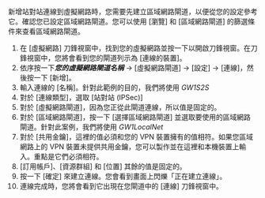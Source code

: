 新增站對站連線到虛擬網路時，您需要先建立區域網路閘道，以便從您的設定參考它。確認您已設定區域網路閘道。您可以使用 [瀏覽] 和 [區域網路閘道] 的篩選條件來查看區域網路閘道。

1. 在 [虛擬網路] 刀鋒視窗中，找到您的虛擬網路並按一下以開啟刀鋒視窗。在刀鋒視窗中，您將會看到您的閘道列示為 [連線的裝置]。
2. 依序按一下***您的虛擬網路閘道名稱*** -> [虛擬網路閘道] -> [設定] -> [連線]，然後按一下 [新增]。
3. 輸入連線的 [名稱]。針對此範例的目的，我們將使用 *GW1S2S*
4. 對於 [連線類型]，選取 [站對站 (IPSec)]
5. 對於 [虛擬網路閘道]，因為您正從此閘道連線，所以值是固定的。
6. 對於 [區域網路閘道]，按一下 [選擇區域網路閘道] 並選取要使用的區域網路閘道。針對此案例，我們將使用 *GW1LocalNet*
7. 對於 [共用金鑰]，這裡的值必須和您的 VPN 裝置擁有的值相符。如果您區域網路上的 VPN 裝置未提供共用金鑰，您可以製作並在這裡和本機裝置上輸入。重點是它們必須相符。
8. [訂用帳戶]、[資源群組] 和 [位置] 其餘的值是固定的。
9. 按一下 [確定] 來建立連線。您會看到畫面上閃爍「正在建立連線」。
10. 連線完成時，您將會看到它出現在您閘道中的 [連線] 刀鋒視窗中。

<!---HONumber=AcomDC_0107_2016-->
